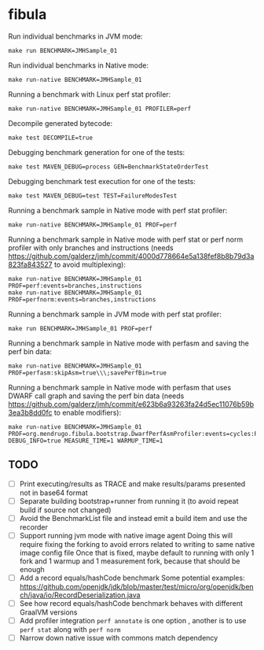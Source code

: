 # fibula

Run individual benchmarks in JVM mode:
```shell script
make run BENCHMARK=JMHSample_01
```
Run individual benchmarks in Native mode:
```shell script
make run-native BENCHMARK=JMHSample_01
```
Running a benchmark with Linux perf stat profiler:
```shell script
make run-native BENCHMARK=JMHSample_01 PROFILER=perf
```
Decompile generated bytecode:
```shell script
make test DECOMPILE=true
```
Debugging benchmark generation for one of the tests:
```shell script
make test MAVEN_DEBUG=process GEN=BenchmarkStateOrderTest
```
Debugging benchmark test execution for one of the tests:
```shell script
make test MAVEN_DEBUG=test TEST=FailureModesTest
```
Running a benchmark sample in Native mode with perf stat profiler:
```shell script
make run-native BENCHMARK=JMHSample_01 PROF=perf
```
Running a benchmark sample in Native mode with perf stat or perf norm profiler with only branches and instructions
(needs https://github.com/galderz/jmh/commit/4000d778664e5a138fef8b8b79d3a823fa843527 to avoid multiplexing):
```shell script
make run-native BENCHMARK=JMHSample_01 PROF=perf:events=branches,instructions
make run-native BENCHMARK=JMHSample_01 PROF=perfnorm:events=branches,instructions
```
Running a benchmark sample in JVM mode with perf stat profiler:
```shell script
make run BENCHMARK=JMHSample_01 PROF=perf
```
Running a benchmark sample in Native mode with perfasm and saving the perf bin data:
```shell script
make run-native BENCHMARK=JMHSample_01 PROF=perfasm:skipAsm=true\\\;savePerfBin=true
```
Running a benchmark sample in Native mode with perfasm that uses DWARF call graph and saving the perf bin data
(needs https://github.com/galderz/jmh/commit/e623b6a93263fa24d5ec11076b59b3ea3b8dd0fc to enable modifiers):
```shell script
make run-native BENCHMARK=JMHSample_01 PROF=org.mendrugo.fibula.bootstrap.DwarfPerfAsmProfiler:events=cycles:P\\\;skipAsm=true\\\;savePerfBin=true DEBUG_INFO=true MEASURE_TIME=1 WARMUP_TIME=1
```

## TODO

- [ ] Print executing/results as TRACE and make results/params presented not in base64 format
- [ ] Separate building bootstrap+runner from running it (to avoid repeat build if source not changed)
- [ ] Avoid the BenchmarkList file and instead emit a build item and use the recorder
- [ ] Support running jvm mode with native image agent
      Doing this will require fixing the forking to avoid errors related to writing to same native image config file
      Once that is fixed, maybe default to running with only 1 fork and 1 warmup and 1 measurement fork, because that should be enough
- [ ] Add a record equals/hashCode benchmark
      Some potential examples:
      https://github.com/openjdk/jdk/blob/master/test/micro/org/openjdk/bench/java/io/RecordDeserialization.java
- [ ] See how record equals/hashCode benchmark behaves with different GraalVM versions
- [ ] Add profiler integration
      `perf annotate` is one option
      , another is to use `perf stat` along with `perf norm`
- [ ] Narrow down native issue with commons match dependency
